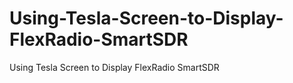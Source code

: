 # Using-Tesla-Screen-to-Display-FlexRadio-SmartSDR
Using Tesla Screen to Display FlexRadio SmartSDR
